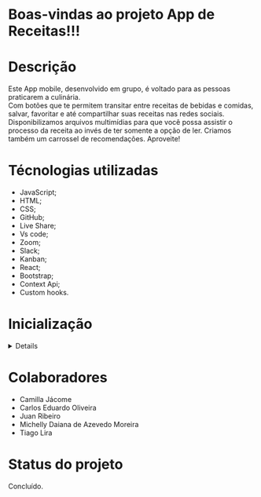 # Boas-vindas ao projeto App de Receitas!!!

# Descrição

Este App mobile, desenvolvido em grupo, é voltado para as pessoas praticarem a culinária.</br>
Com botões que te permitem transitar entre receitas de bebidas e comidas, salvar, favoritar e até compartilhar suas receitas nas redes sociais. Disponibilizamos arquivos multimídias para que você possa assistir o processo da receita ao invés de ter somente a opção de ler. Criamos também um carrossel de recomendações. Aproveite!

# Técnologias utilizadas

- JavaScript;
- HTML;
- CSS;
- GitHub;
- Live Share;
- Vs code;
- Zoom;
- Slack;
- Kanban;
- React;
- Bootstrap;
- Context Api;
- Custom hooks.

# Inicialização

<details>
<sumary><strong>Clone o projeto e o inicialize</strong></sumary></br>
  - Para clonar o projeto, use o comando: git clone git@github.com:Michelly-Moreira/app-recipes-project-in-group.git</br>
  - Inicialize o projeto: npm start</br>
</details>

# Colaboradores

- Camilla Jácome
- Carlos Eduardo Oliveira
- Juan Ribeiro
- Michelly Daiana de Azevedo Moreira
- Tiago Lira

# Status do projeto

Concluído.
